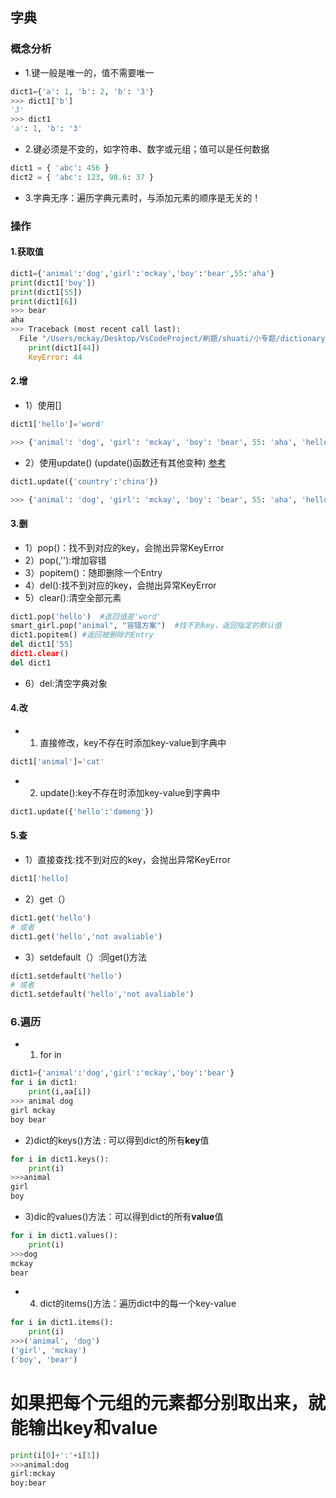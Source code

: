 ## 字典

### 概念分析

* 1.键一般是唯一的，值不需要唯一

```python
dict1={'a': 1, 'b': 2, 'b': '3'}
>>> dict1['b']
'3'
>>> dict1
'a': 1, 'b': '3'
```

* 2.键必须是不变的，如字符串、数字或元组；值可以是任何数据

```python
dict1 = { 'abc': 456 }
dict2 = { 'abc': 123, 98.6: 37 }
```

* 3.字典无序：遍历字典元素时，与添加元素的顺序是无关的！

### 操作

#### 1.获取值

```python
dict1={'animal':'dog','girl':'mckay','boy':'bear',55:'aha'}
print(dict1['boy'])
print(dict1[55])
print(dict1[6])
>>> bear
aha
>>> Traceback (most recent call last):
  File "/Users/mckay/Desktop/VsCodeProject/刷题/shuati/小专题/dictionary.py", line 5, in <module>
    print(dict1[44])
    KeyError: 44
```

#### 2.增

* 1）使用[]

```python
dict1['hello']='word'

>>> {'animal': 'dog', 'girl': 'mckay', 'boy': 'bear', 55: 'aha', 'hello': 'word'}
```

* 2）使用update() (update()函数还有其他变种)
[参考](<https://blog.csdn.net/cadi2011/article/details/85857917>)

```python
dict1.update({'country':'china'})

>>> {'animal': 'dog', 'girl': 'mckay', 'boy': 'bear', 55: 'aha', 'hello': 'word', 'country': 'china'}
```

#### 3.删

* 1）pop()：找不到对应的key，会抛出异常KeyError
* 2）pop(,''):增加容错
* 3）popitem()：随即删除一个Entry
* 4）del():找不到对应的key，会抛出异常KeyError
* 5）clear():清空全部元素

```python  
dict1.pop('hello')  #返回值是'word'
smart_girl.pop("animal", "容错方案")  #找不到key，返回指定的默认值
dict1.popitem() #返回被删除的Entry
del dict1['55]
dict1.clear()
del dict1
```

* 6）del:清空字典对象

#### 4.改

* 1) 直接修改，key不存在时添加key-value到字典中

```python
dict1['animal']='cat'
```

* 2) update():key不存在时添加key-value到字典中

```python
dict1.update({'hello':'dameng'})
```

#### 5.查

* 1）直接查找:找不到对应的key，会抛出异常KeyError

```python
dict1['hello]  
```

* 2）get（）

```python
dict1.get('hello')
# 或者
dict1.get('hello','not avaliable')
```

* 3）setdefault（）:同get()方法

```python
dict1.setdefault('hello')
# 或者
dict1.setdefault('hello','not avaliable')
```

### 6.遍历

* 1) for in

```python
dict1={'animal':'dog','girl':'mckay','boy':'bear'}
for i in dict1:
    print(i,aa[i])
>>> animal dog
girl mckay
boy bear
```

* 2)dict的keys()方法 : 可以得到dict的所有**key**值

```python
for i in dict1.keys():
    print(i)
>>>animal
girl
boy
```

* 3)dic的values()方法：可以得到dict的所有**value**值

```python
for i in dict1.values():
    print(i)
>>>dog
mckay
bear
```

* 4) dict的items()方法：遍历dict中的每一个key-value

```python
for i in dict1.items():
    print(i)
>>>('animal', 'dog')
('girl', 'mckay')
('boy', 'bear')
```

# 如果把每个元组的元素都分别取出来，就能输出key和value

```python
print(i[0]+':'+i[1])
>>>animal:dog
girl:mckay
boy:bear
```
